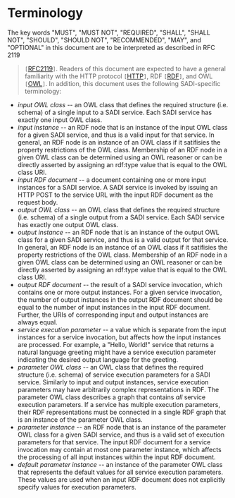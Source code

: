 # Terminology #

<a href='Hidden comment:  the MUST, MUST NOT blah blah phrase didn"t come through on the text version you sent out to us.  Have you added this since, or is it not being caught by the RFC converter?'></a>

The key words "MUST", "MUST NOT", "REQUIRED", "SHALL", "SHALL NOT", "SHOULD", "SHOULD NOT", "RECOMMENDED",  "MAY", and "OPTIONAL" in this document are to be interpreted as described in RFC 2119
> `[`[RFC2119](NormativeReferences#RFC2119.md)`]`. Readers of this document are expected to have a general familiarity with the HTTP protocol `[`[HTTP](NormativeReferences#HTTP.md)`]`, RDF `[`[RDF](NormativeReferences#RDF.md)`]`, and OWL `[`[OWL](NormativeReferences#OWL.md)`]`.  In addition, this document uses the following SADI-specific terminology:

  * _input OWL class_ -- an OWL class that defines the required structure (i.e. schema) of a single input to a SADI service. Each SADI service has exactly one input OWL class.
  * _input instance_ -- an RDF node that is an instance of the input OWL class for a given SADI service, and thus is a valid input for that service.  In general, an RDF node is an instance of an OWL class if it satifisies the property restrictions of the OWL class. Membership of an RDF node in a given OWL class can be determined using an OWL reasoner or can be directly asserted by assigning an rdf:type value that is equal to the OWL class URI.
  * _input RDF document_ -- a document containing one or more input instances for a SADI service. A SADI service is invoked by issuing an HTTP POST to the service URL with the input RDF document as the request body.
  * _output OWL class_ -- an OWL class that defines the required structure (i.e. schema) of a single output from a SADI service. Each SADI service has exactly one output OWL class.
  * _output instance_ -- an RDF node that is an instance of the output OWL class for a given SADI service, and thus is a valid output for that service.  In general, an RDF node is an instance of an OWL class if it satifisies the property restrictions of the OWL class. Membership of an RDF node in a given OWL class can be determined using an OWL reasoner or can be directly asserted by assigning an rdf:type value that is equal to the OWL class URI.
  * _output RDF document_ -- the result of a SADI service invocation, which contains one or more output instances. For a given service invocation, the number of output instances in the output RDF document should be equal to the number of input instances in the input RDF document. Further, the URIs of corresponding input and output instances are always equal.
  * _service execution parameter_ -- a value which is separate from the input instances for a service invocation, but affects how the input instances are processed.  For example, a "Hello, World!" service that returns a natural language greeting might have a service execution parameter indicating the desired output language for the greeting.
  * _parameter OWL class_ -- an OWL class that defines the required structure (i.e. schema) of service execution parameters for a SADI service.  Similarly to input and output instances, service execution parameters may have arbitrarily complex representations in RDF. The parameter OWL class describes a graph that contains _all_ service execution parameters.  If a service has multiple execution parameters, their RDF representations must be connected in a single RDF graph that is an instance of the parameter OWL class.
  * _parameter instance_ -- an RDF node that is an instance of the parameter OWL class for a given SADI service, and thus is a valid set of execution parameters for that service. The input RDF document for a service invocation may contain at most one parameter instance, which affects the processing of all input instances within the input RDF document.
  * _default parameter instance_ -- an instance of the parameter OWL class that represents the default values for all service execution parameters.  These values are used when an input RDF document does not explicitly specify values for execution parameters.